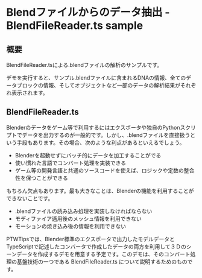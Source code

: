 # Blendファイルからのデータ抽出 - BlendFileReader.ts sample

## 概要
BlendFileReader.tsによる.blendファイルの解析のサンプルです。

デモを実行すると、サンプル.blendファイルに含まれるDNAの情報、全てのデータブロックの情報、そしてオブジェクトなど一部のデータの解析結果がそれぞれ表示されます。

## BlendFileReader.ts
Blenderのデータをゲーム等で利用するにはエクスポータや独自のPythonスクリプトでデータを出力するのが一般的です。しかし、.blendファイルを直接扱うという手段もあります。その場合、次のような利点があるといえるでしょう。

- Blenderを起動せずにバッチ的にデータを加工することがでる
- 使い慣れた言語でコンバート処理を実装できる
- ゲーム等の開発言語と共通のソースコードを使えば、ロジックや定数の整合性を保つことができる

もちろん欠点もあります。最も大きなことは、Blenderの機能を利用することができないことです。

- .blendファイルの読み込み処理を実装しなければならない
- モディファイア適用後のメッシュ情報を利用できない
- モーションの焼き込み後の情報を利用できない

PTWTipsでは、Blender標準のエクスポータで出力したモデルデータとTypeScriptで記述したコンバータで作成したデータの両方を利用して３Ｄのシーンデータを作成するデモを用意する予定です。このデモは、そのコンバート処理の基盤技術の一つである BlendFileReader.ts について説明するためのものです。
